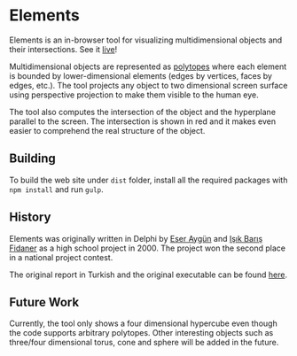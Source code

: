 # Elements

Elements is an in-browser tool for visualizing multidimensional objects and their intersections. See it
[live](http://eseraygun.com/elements/)!

Multidimensional objects are represented as [polytopes](https://en.wikipedia.org/wiki/Polytope) where each element is
bounded by lower-dimensional elements (edges by vertices, faces by edges, etc.). The tool projects any object to two
dimensional screen surface using perspective projection to make them visible to the human eye.

The tool also computes the intersection of the object and the hyperplane parallel to the screen. The intersection is
shown in red and it makes even easier to comprehend the real structure of the object.

## Building

To build the web site under `dist` folder, install all the required packages with `npm install` and run `gulp`.

## History

Elements was originally written in Delphi by [Eser Aygün](http://eseraygun.com/) and
[Işık Barış Fidaner](https://yersizseyler.wordpress.com/) as a high school project in 2000. The project won the second
place in a national project contest.

The original report in Turkish and the original executable can be found
[here](https://yersizseyler.wordpress.com/2016/05/13/cok-boyutlu-cisimlerin-izdusumlerinin-ve-arakesitlerinin-alinmasi/).

## Future Work

Currently, the tool only shows a four dimensional hypercube even though the code supports arbitrary polytopes. Other
interesting objects such as three/four dimensional torus, cone and sphere will be added in the future.
